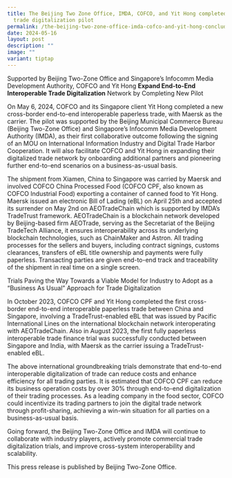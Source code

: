 ```yaml
---
title: The Beijing Two Zone Office, IMDA, COFCO, and Yit Hong completed another
  trade digitalization pilot
permalink: /the-beijing-two-zone-office-imda-cofco-and-yit-hong-concluded-another-trade-digitalization-pilot/
date: 2024-05-16
layout: post
description: ""
image: ""
variant: tiptap
---
```

<p>Supported by Beijing Two-Zone Office and Singapore’s Infocomm Media Development
Authority, COFCO and Yit Hong <strong>Expand End-to-End Interoperable Trade Digitalization</strong> Network
by Completing New Pilot</p>
<p></p>
<p>On May 6, 2024, COFCO and its Singapore client Yit Hong completed a new
cross-border end-to-end interoperable paperless trade, with Maersk as the
carrier. The pilot was supported by the Beijing Municipal Commerce Bureau
(Beijing Two-Zone Office) and Singapore’s Infocomm Media Development Authority
(IMDA), as their first collaborative outcome following the signing of an
MOU on International Information Industry and Digital Trade Harbor Cooperation.
It will also facilitate COFCO and Yit Hong in expanding their digitalized
trade network by onboarding additional partners and pioneering further
end-to-end scenarios on a business-as-usual basis.</p>
<p>The shipment from Xiamen, China to Singapore was carried by Maersk and
involved COFCO China Processed Food (COFCO CPF, also known as COFCO Industrial
Food) exporting a container of canned food to Yit Hong. Maersk issued an
electronic Bill of Lading (eBL) on April 25th and accepted its surrender
on May 2nd on AEOTradeChain which is supported by IMDA’s TradeTrust framework.
AEOTradeChain is a blockchain network developed by Beijing-based firm AEOTrade,
serving as the Secretariat of the Beijing TradeTech Alliance, it ensures
interoperability across its underlying blockchain technologies, such as
ChainMaker and Astron. All trading processes for the sellers and buyers,
including contract signings, customs clearances, transfers of eBL title
ownership and payments were fully paperless. Transacting parties are given
end-to-end track and traceability of the shipment in real time on a single
screen.</p>
<p>Trials Paving the Way Towards a Viable Model for Industry to Adopt as
a “Business As Usual” Approach for Trade Digitalization</p>
<p>In October 2023, COFCO CPF and Yit Hong completed the first cross-border
end-to-end interoperable paperless trade between China and Singapore, involving
a TradeTrust-enabled eBL that was issued by Pacific International Lines
on the international blockchain network interoperating with AEOTradeChain.
Also in August 2023, the first fully paperless interoperable trade finance
trial was successfully conducted between Singapore and India, with Maersk
as the carrier issuing a TradeTrust-enabled eBL.</p>
<p>The above international groundbreaking trials demonstrate that end-to-end
interoperable digitalization of trade can reduce costs and enhance efficiency
for all trading parties. It is estimated that COFCO CPF can reduce its
business operation costs by over 30% through end-to-end digitalization
of their trading processes. As a leading company in the food sector, COFCO
could incentivize its trading partners to join the digital trade network
through profit-sharing, achieving a win-win situation for all parties on
a business-as-usual basis.</p>
<p>Going forward, the Beijing Two-Zone Office and IMDA will continue to collaborate
with industry players, actively promote commercial trade digitalization
trials, and improve cross-system interoperability and scalability.</p>
<p></p>
<p>This press release is published by Beijing Two-Zone Office.</p>
<p></p>
<p></p>